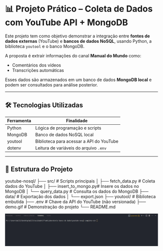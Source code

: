 # 📊 Projeto Prático – Coleta de Dados com YouTube API + MongoDB

Este projeto tem como objetivo demonstrar a integração entre **fontes de dados externas** (YouTube) e **bancos de dados NoSQL**, usando Python, a biblioteca `youtool` e o banco MongoDB.

A proposta é extrair informações do canal **Manual do Mundo** como:
- Comentários dos vídeos
- Transcrições automáticas

Esses dados são armazenados em um banco de dados **MongoDB local** e podem ser consultados para análise posterior.

---

## 🛠️ Tecnologias Utilizadas

| Ferramenta       | Finalidade                            |
|------------------|----------------------------------------|
| Python           | Lógica de programação e scripts        |
| MongoDB          | Banco de dados NoSQL local             |
| youtool          | Biblioteca para acessar a API do YouTube |
| dotenv           | Leitura de variáveis do arquivo `.env` |

---

## 🧱 Estrutura do Projeto

youtube-nosql/
├── src/ # Scripts principais
│ ├── fetch_data.py # Coleta dados do YouTube
│ ├── insert_to_mongo.py# Insere os dados no MongoDB
│ └── query_data.py # Consulta os dados do MongoDB
├── data/ # Exportação dos dados
│ └── export.json
├── youtool/ # Biblioteca embutida
├── .env # Chave da API do YouTube (não versionada)
├── demo.gif # Demonstração do projeto
└── README.md

![Demonstração](demo.gif)

